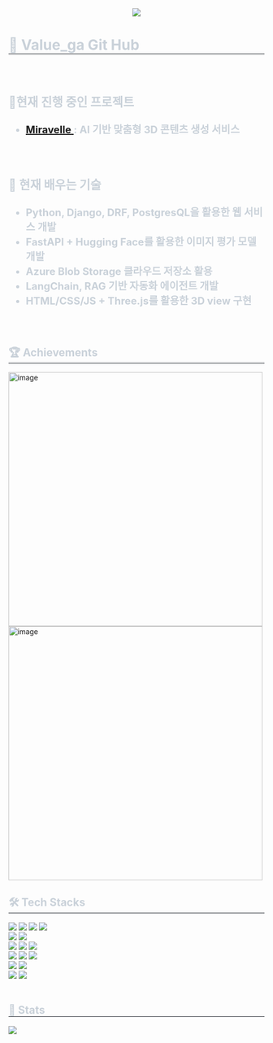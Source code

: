 <div align= "center">
    <img src="https://capsule-render.vercel.app/api?type=waving&color=0:8fe9ff,100:3898ff&height=140&text=Beluga%20is%20a%20white%20whale.%20It%20is%20not%20a%20dolphin&animation=fadeIn&fontColor=ffffff&fontSize=30&fontAlignY=30" />
    </div>
    <div style="text-align: left;"> 
    <h1 style="border-bottom: 1px solid #21262d; color: #c9d1d9;"> 🐋 Value_ga Git Hub </h1>  
        <div style="font-weight: 700; font-size: 20px; text-align: left; color: #c9d1d9;">
            <br>
            <h3> 🔔현재 진행 중인 프로젝트 </h3>
            <ul>
            <li> <A href="https://www.notion.so/teamsparta/Miravelle-AI-3D-1ad2dc3ef51480439e29c57a19ebbbd6"> Miravelle </A> : AI 기반 맞춤형 3D 콘텐츠 생성 서비스</li></ul><br>
            <h3> 🌱 현재 배우는 기술 </h3>
        <ul>
            <li > Python, Django, DRF, PostgresQL을 활용한 웹 서비스 개발</li>
            <li> FastAPI + Hugging Face를 활용한 이미지 평가 모델 개발 </li>
            <li> Azure Blob Storage 클라우드 저장소 활용 </li>
            <li> LangChain, RAG 기반 자동화 에이전트 개발</li>
            <li> HTML/CSS/JS + Three.js를 활용한 3D view 구현 </li>
        </ul><br>
        </div> 
    </div>
    <div style="text-align: left;">
    <h2 style="border-bottom: 1px solid #21262d; color: #c9d1d9;"> 🏆 Achievements </h2>
    <div align="left" dir="auto">
        <a target="_blank" rel="noopener noreferrer" href="https://github.com/user-attachments/assets/b7dd1bae-f1e6-476b-bdd5-73e50229be74">
            <img width="500" alt="image" src="https://github.com/user-attachments/assets/b7dd1bae-f1e6-476b-bdd5-73e50229be74" style="max-width: 100%;">
        </a><br>
        <a target="_blank" rel="noopener noreferrer" href="https://github.com/user-attachments/assets/24edf6d5-d744-4e17-af8f-0cd535539990">
            <img width="500" alt="image" src="https://github.com/user-attachments/assets/24edf6d5-d744-4e17-af8f-0cd535539990" style="max-width: 100%;">
        </a>
    </div>
    </div>
    <div style="text-align: left;">
    <h2 style="border-bottom: 1px solid #21262d; color: #c9d1d9;"> 🛠️ Tech Stacks </h2>
    <div style="margin: ; text-align: left;" "text-align: left;">
  <!-- 파란색 계열 -->
  <img src="https://img.shields.io/badge/Python-3776AB?style=flat&logo=Python&logoColor=white">
  <img src="https://img.shields.io/badge/MySQL-4479A1?style=flat&logo=MySQL&logoColor=white">
  <img src="https://img.shields.io/badge/postgresql-4169E1?style=flat&logo=postgresql&logoColor=white">
  <img src="https://img.shields.io/badge/Docker-2496ED?style=flat&logo=Docker&logoColor=white">
  <br/>
  <!-- 초록색 계열 -->
  <img src="https://img.shields.io/badge/django-092E20?style=flat&logo=django&logoColor=white">
  <img src="https://img.shields.io/badge/fastapi-009688?style=flat&logo=fastapi&logoColor=white">
  <br/>
        
  <!-- 검정/회색 계열 -->
  <img src="https://img.shields.io/badge/Github-181717?style=flat&logo=Github&logoColor=white">
  <img src="https://img.shields.io/badge/Notion-000000?style=flat&logo=Notion&logoColor=white">
  <img src="https://img.shields.io/badge/threedotjs-000000?style=flat&logo=threedotjs&logoColor=white">
  <br/>
  
  <!-- 빨간색/주황색 계열 -->
  <img src="https://img.shields.io/badge/html5-E34F26?style=flat&logo=html5&logoColor=white">
  <img src="https://img.shields.io/badge/PyTorch-EE4C2C?style=flat&logo=PyTorch&logoColor=white">
  <img src="https://img.shields.io/badge/redis-FF4438?style=flat&logo=redis&logoColor=white">
  <br/>
  
  <!-- 보라색/자주색 계열 -->
  <img src="https://img.shields.io/badge/css-663399?style=flat&logo=css&logoColor=white">
  <img src="https://img.shields.io/badge/Slack-4A154B?style=flat&logo=Slack&logoColor=white">
  <br/>
  
  <!-- 노란색 계열 -->
  <img src="https://img.shields.io/badge/Javascript-F7DF1E?style=flat&logo=Javascript&logoColor=white">
  <img src="https://img.shields.io/badge/huggingface-FFD21E?style=flat&logo=huggingface&logoColor=white">
</div>
<br/>
    </div>
    <div style="text-align: left;"> 
    <h2 style="border-bottom: 1px solid #21262d; color: #c9d1d9;"> 🏅 Stats </h2> <div style="text-align: left;">  <img src="https://github-readme-stats.vercel.app/api/top-langs/?username=ldg3045&layout=compact&bg_color=180,000000,00000000&title_color=ffffff&text_color=ffffff"
           /> </div> 
    </div>
    <br/>
